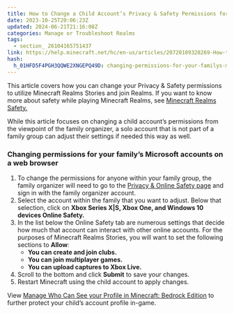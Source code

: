 ```yaml
---
title: How to Change a Child Account’s Privacy & Safety Permissions for Minecraft Realms Stories
date: 2023-10-25T20:06:23Z
updated: 2024-06-21T21:16:08Z
categories: Manage or Troubleshoot Realms
tags:
  - section_ 26104165751437
link: https://help.minecraft.net/hc/en-us/articles/20720109328269-How-to-Change-a-Child-Account-s-Privacy-Safety-Permissions-for-Minecraft-Realms-Stories
hash:
  h_01HFD5F4PGH3QQWE2XNGEPQ49D: changing-permissions-for-your-familys-microsoft-accounts-on-a-web-browser
---
```


This article covers how you can change your Privacy & Safety permissions to utilize Minecraft Realms Stories and join Realms. If you want to know more about safety while playing Minecraft Realms, see [Minecraft Realms Safety.](../General-Safety/Minecraft-Realms-Safety.md)

While this article focuses on changing a child account’s permissions from the viewpoint of the family organizer, a solo account that is not part of a family group can adjust their settings if needed this way as well.

### Changing permissions for your family’s Microsoft accounts on a web browser

1.  To change the permissions for anyone within your family group, the family organizer will need to go to the [Privacy & Online Safety page](https://account.xbox.com/en-us/settings?gamertag=REV+X+SHADOWS&activetab=main%3aprivacytab) and sign in with the family organizer account. 
2.  Select the account within the family that you want to adjust. Below that selection, click on **Xbox Series X\|S, Xbox One, and Windows 10 devices Online Safety.**
3.  In the list below the Online Safety tab are numerous settings that decide how much that account can interact with other online accounts. For the purposes of Minecraft Realms Stories, you will want to set the following sections to **Allow**:
    - **You can create and join clubs.**
    - **You can join multiplayer games.**
    - **You can upload captures to Xbox Live.**
4.  Scroll to the bottom and click **Submit** to save your changes. 
5.  Restart Minecraft using the child account to apply changes.

  
View [Manage Who Can See your Profile in Minecraft: Bedrock Edition](../Performance-Troubleshooting/Manage-Your-Profile-on-Minecraft-Bedrock-Edition.md) to further protect your child’s account profile in-game.
